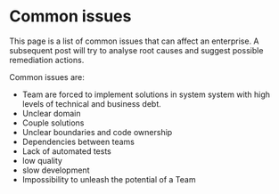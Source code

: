 # Common issues

This page is a list of common issues that can affect an enterprise. A subsequent post will try to analyse root causes and suggest possible remediation actions.

Common issues are:

* Team are forced to implement solutions in system system with high levels of technical and business debt. 
* Unclear domain 
* Couple solutions 
* Unclear boundaries and code ownership 
* Dependencies between teams
* Lack of automated tests
* low quality 
* slow development 
* Impossibility to unleash the potential of a Team

